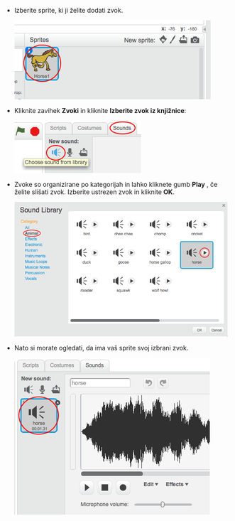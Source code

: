 + Izberite sprite, ki ji želite dodati zvok.
    
    ![screenshot](images/sprite-select.png)

+ Kliknite zavihek **Zvoki** in kliknite **Izberite zvok iz knjižnice**:
    
    ![screenshot](images/import-sound.png)

+ Zvoke so organizirane po kategorijah in lahko kliknete gumb **Play** , če želite slišati zvok. Izberite ustrezen zvok in kliknite **OK**.
    
    ![screenshot](images/choose-sound.png)

+ Nato si morate ogledati, da ima vaš sprite svoj izbrani zvok.
    
    ![screenshot](images/sound-imported.png)